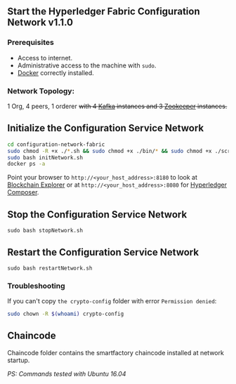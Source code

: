 ## Start the Hyperledger Fabric Configuration Network v1.1.0
### Prerequisites
* Access to internet.
* Administrative access to the machine with `sudo`.
* [Docker](https://www.digitalocean.com/community/tutorials/how-to-install-and-use-docker-on-ubuntu-16-04) correctly installed.
### Network Topology:
1 Org, 4 peers, 1 orderer ~~with 4 [Kafka](https://kafka.apache.org/) instances and 3 [Zookeeper](https://zookeeper.apache.org/) instances.~~
## Initialize the Configuration Service Network
```bash
cd configuration-network-fabric
sudo chmod -R +x ./*.sh && sudo chmod +x ./bin/* && sudo chmod +x ./scripts/*.sh
sudo bash initNetwork.sh
docker ps -a
```
Point your browser to `http://<your_host_address>:8180` to look at [Blockchain Explorer](https://github.com/hyperledger/blockchain-explorer) or at `http://<your_host_address>:8080` for [Hyperledger Composer](https://hyperledger.github.io/composer/).

## Stop the Configuration Service Network
`sudo bash stopNetwork.sh`
## Restart the Configuration Service Network
`sudo bash restartNetwork.sh`

### Troubleshooting
If you can't copy `the crypto-config` folder with error `Permission denied`:
```bash
sudo chown -R $(whoami) crypto-config
```

## Chaincode
Chaincode folder contains the smartfactory chaincode installed at network startup.






*PS: Commands tested with Ubuntu 16.04*
